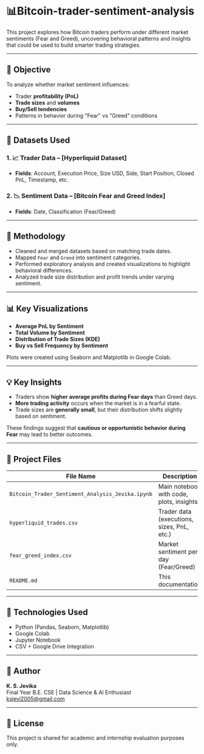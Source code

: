 # 📊Bitcoin-trader-sentiment-analysis
This project explores how Bitcoin traders perform under different market sentiments (Fear and Greed), uncovering behavioral patterns and insights that could be used to build smarter trading strategies.

---

## 🎯 Objective

To analyze whether market sentiment influences:
- Trader **profitability (PnL)**
- **Trade sizes** and **volumes**
- **Buy/Sell tendencies**
- Patterns in behavior during "Fear" vs "Greed" conditions

---

## 🧩 Datasets Used

### 1. 📈 Trader Data – [Hyperliquid Dataset]
- **Fields**: Account, Execution Price, Size USD, Side, Start Position, Closed PnL, Timestamp, etc.

### 2. 📉 Sentiment Data – [Bitcoin Fear and Greed Index]
- **Fields**: Date, Classification (Fear/Greed)

---

## 🔧 Methodology

- Cleaned and merged datasets based on matching trade dates.
- Mapped `Fear` and `Greed` into sentiment categories.
- Performed exploratory analysis and created visualizations to highlight behavioral differences.
- Analyzed trade size distribution and profit trends under varying sentiment.

---

## 📊 Key Visualizations

- **Average PnL by Sentiment**  
- **Total Volume by Sentiment**  
- **Distribution of Trade Sizes (KDE)**  
- **Buy vs Sell Frequency by Sentiment**

Plots were created using Seaborn and Matplotlib in Google Colab.

---

## 💡 Key Insights

- Traders show **higher average profits during Fear days** than Greed days.
- **More trading activity** occurs when the market is in a fearful state.
- Trade sizes are **generally small**, but their distribution shifts slightly based on sentiment.

These findings suggest that **cautious or opportunistic behavior during Fear** may lead to better outcomes.

---

## 📁 Project Files

| File Name                           | Description                                  |
|------------------------------------|----------------------------------------------|
| `Bitcoin_Trader_Sentiment_Analysis_Jevika.ipynb` | Main notebook with code, plots, insights     |
| `hyperliquid_trades.csv`           | Trader data (executions, sizes, PnL, etc.)   |
| `fear_greed_index.csv`             | Market sentiment per day (Fear/Greed)        |
| `README.md`                        | This documentation                           |

---

## 🚀 Technologies Used

- Python (Pandas, Seaborn, Matplotlib)
- Google Colab
- Jupyter Notebook
- CSV + Google Drive Integration

---

## 👤 Author

**K. S. Jevika**  
Final Year B.E. CSE | Data Science & AI Enthusiast  
ksjevi2005@gmail.com

---

## 📜 License

This project is shared for academic and internship evaluation purposes only.

